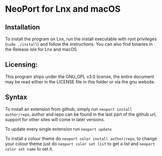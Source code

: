 # NeoPort for Lnx and macOS
## Installation
To install the program on Lnx, run the install executable with root privileges (`sudo ./install`) and follow the instructions.
You can also find binaries in the Release isle for Lnx and macOS

## Licensing:
This program ships under the GNU_GPL v3.0 license, the entire document may be read either in the LICENSE file in this folder or via the gnu website.

## Syntax
To install an extension from github, simply run `neoport install author/repo`, author and repo can be found in the last part of the github url, support for other sites will come in later versions.

To update every single extension run `neoport update`

To install a colour theme do `neoport color install author/repo`, to change your colour theme just do `neoport color set list` to get a list and `neoport color set name` to set it.
